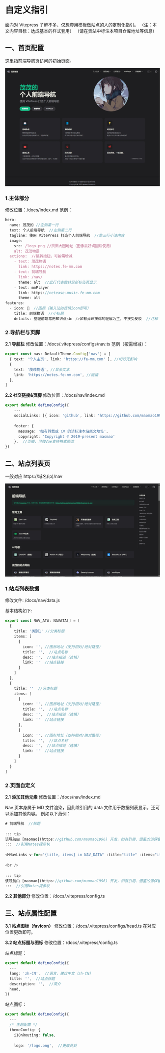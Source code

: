 # 自定义指引

面向对 Vitepress 了解不多、仅想套用模板做站点的人的定制化指引。
（注：本文内容目标：达成基本的样式套用）
（请在贵站中标注本项目仓库地址等信息）

## 一、首页配置

这里指前端导航页访问的初始页面。

![](/docs/public/index-example.webp)

### 1.主体部分

修改位置：/docs/index.md
范例：

```ts
hero:
  name: 茂茂的 //左侧第一行
  text: 个人前端导航  //左侧第二行
  tagline: 使用 VitePress 打造个人前端导航  //第三行小注内容
  image:
    src: /logo.png //页面大图地址（图像最好切圆后使用）
    alt: 茂茂物语
  actions:  //跳转按钮，可按需增减
    - text: 茂茂物语
      link: https://notes.fe-mm.com
    - text: 前端导航
      link: /nav/
      theme: alt  //此行代表跳转至新标签页显示
    - text: mmPlayer
      link: https://netease-music.fe-mm.com
      theme: alt
features:
  - icon: 📖  //图标（输入法的表情icon即可）
    title: 前端物语  //小标题
    details: 整理前端常用知识点<br />如有异议按你的理解为主，不接受反驳  //注释
```

### 2.导航栏与页脚

**2.1 导航栏**
修改位置：/docs/.vitepress/configs/nav.ts
范例（按需增减）：

```ts
export const nav: DefaultTheme.Config['nav'] = [
  { text: '个人主页', link: 'https://fe-mm.com' }, //切行无影响
  {
    text: '茂茂物语', //显示文本
    link: 'https://notes.fe-mm.com', //链接
  },
]
```

**2.2 社交链接&页脚**
修改位置：/docs/nav/index.md

```ts
export default defineConfig({
    ---
    socialLinks: [{ icon: 'github', link: 'https://github.com/maomao1996/vitepress-fe-nav' }], //社交链接

    footer: {
      message: '如有转载或 CV 的请标注本站原文地址',
      copyright: 'Copyright © 2019-present maomao'
    },  //页脚，可按Vue支持格式修改
})
```

## 二、站点列表页

一般对应 https://域名(ip)/nav

![](/docs/public/Nav-example.webp)

### 1.站点列表数据

修改文件: /docs/nav/data.js

基本结构如下:

```ts
export const NAV_ATA: NAVATA[] = [
  {
    title: '类别1' //分类标题
    items: [
      {
        icon: '', //图标地址（支持相对/绝对路径）
        title: '',  //站点名称
        desc: '',  //站点描述（选填）
        link: ''  //站点链接
      }
    ]
  },
  {
    title: ''  //分类标题
    items: [
      {
        icon: '', //图标地址（支持相对/绝对路径）
        title: '',  //站点名称
        desc: '',  //站点描述（选填）
        link: ''  //站点链接
      },
      {
        icon: '', //图标地址（支持相对/绝对路径）
        title: '',  //站点名称
        desc: '',  //站点描述（选填）
        link: ''  //站点链接
      }
    ]
  }
]
```

### 2.页面自定义

**2.1 添加其他元素**
修改位置：/docs/nav/index.md

Nav 页本身属于 MD 文件渲染，因此除引用的 data 文件用于数据列表显示，还可以添加其他内容。
例如以下范例：

```ts
# 前端导航  //标题

::: tip
该导航由 [maomao](https://github.com/maomao1996) 开发，如有引用、借鉴的请保留版权声明：<https://github.com/maomao1996/vitepress-fe-nav>
:::  //引用Notes提示块

<MNavLinks v-for="{title, items} in NAV_DATA" :title="title" :items="items"/>  //引用data.ts文件显示站点列表

<br />

::: tip
该导航由 [maomao](https://github.com/maomao1996) 开发，如有引用、借鉴的请保留版权声明：<https://github.com/maomao1996/vitepress-fe-nav>
:::  //引用Notes提示块
```

**2.2 其他部分**
修改位置：/docs/.vitepress/config.ts

## 三、站点属性配置

**3.1 站点图标（favicon）**
修改位置：/docs/.vitepress/configs/head.ts
在对应位置更改即可。

**3.2 站点标题与图标**
修改位置：/docs/.vitepress/config.ts

站点标题：

```ts
export default defineConfig({
  ---
  lang: 'zh-CN',  //语言，建议中文（zh-CN）
  title: '',  //站点标题
  description: '',  //简介
  head,
})
```

站点图标：

```ts
export default defineConfig({
  ---
  /* 主题配置 */
  themeConfig: {
    i18nRouting: false,

    logo: '/logo.png',  //更改此处
```

